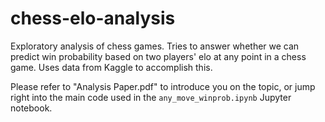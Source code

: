 # chess-elo-analysis
 Exploratory analysis of chess games. Tries to answer whether we can predict win probability based on two players' elo at any point in a chess game. Uses data from Kaggle to accomplish this. 

Please refer to "Analysis Paper.pdf" to introduce you on the topic, or jump right into the main code used in the `any_move_winprob.ipynb` Jupyter notebook.
